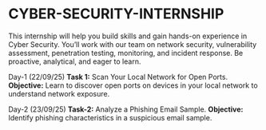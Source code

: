 # CYBER-SECURITY-INTERNSHIP
This internship will help you build skills and gain hands-on experience in Cyber Security. You’ll work with our team on network security, vulnerability assessment, penetration testing, monitoring, and incident response. Be proactive, analytical, and eager to learn.

Day-1 (22/09/25) **Task 1:** Scan Your Local Network for Open Ports. 
 **Objective:** Learn to discover open ports on devices in your local network to understand network exposure. 

Day-2 (23/09/25) **Task-2:**  Analyze a Phishing Email Sample. 
 **Objective:** Identify phishing characteristics in a suspicious email sample.
